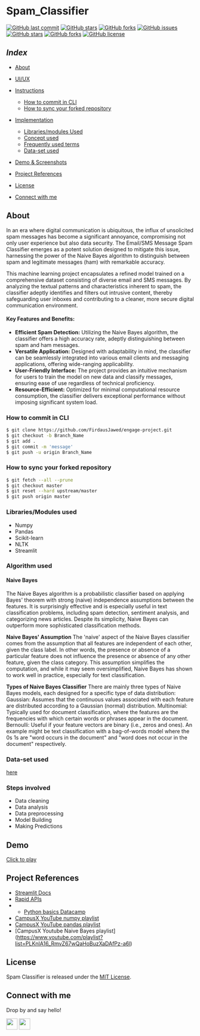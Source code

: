 ﻿# Spam_Classifier

[![GitHub last commit](https://img.shields.io/github/last-commit/FirdausJawed/engage-project?style=for-the-badge&logo=git)](https://github.com/FirdausJawed/) 
[![GitHub stars](https://img.shields.io/github/stars/FirdausJawed/engage-project?style=for-the-badge)](https://github.com/FirdausJawed/Spam-Classifier/stargazers) 
[![GitHub forks](https://img.shields.io/github/forks/FirdausJawed/engage-project?style=for-the-badge&logo=git)](https://github.com/FirdausJawed/Spam-Classifier/network)
[![GitHub issues](https://img.shields.io/github/issues/FirdausJawed/engage-project?style=for-the-badge)](https://github.com/FirdausJawed/Spam-Classifier/issues)
[![GitHub stars](https://img.shields.io/github/stars/FirdausJawed/engage-project?style=for-the-badge)](https://github.com/FirdausJawed/Spam-Classifier/stargazers)
[![GitHub forks](https://img.shields.io/github/forks/FirdausJawed/engage-project?color=%230000ff&style=for-the-badge)](https://github.com/FirdausJawed/Spam-Classifier/network)
[![GitHub license](https://img.shields.io/github/license/FirdausJawed/engage-project?style=for-the-badge)](https://github.com/FirdausJawed/Spam-Classifier)


## **_Index_**
- [About](#About)
- [UI/UX](#UI/UX)
- [Instructions](#Instruction)
  * [How to commit in CLI](#Instruction)
  * [How to sync your forked repository](#Instruction)

- [Implementation](#implementation)
  * [Libraries/modules Used](#Libraries/modules-used)
  * [Concept used](#Concept-used)
  * [Frequently used terms](#Frequently-used-terms)
  * [Data-set used](#Data-set-used)
- [Demo & Screenshots](#Demo)
- [Project References](#project-references)
- [License](#license)
- [Connect with me](#connect-with-me)


## About
In an era where digital communication is ubiquitous, the influx of unsolicited spam messages has become a significant annoyance, compromising not only user experience but also data security. The Email/SMS Message Spam Classifier emerges as a potent solution designed to mitigate this issue, harnessing the power of the Naive Bayes algorithm to distinguish between spam and legitimate messages (ham) with remarkable accuracy.

This machine learning project encapsulates a refined model trained on a comprehensive dataset consisting of diverse email and SMS messages. By analyzing the textual patterns and characteristics inherent to spam, the classifier adeptly identifies and filters out intrusive content, thereby safeguarding user inboxes and contributing to a cleaner, more secure digital communication environment.

#### Key Features and Benefits:

- **Efficient Spam Detection:** Utilizing the Naive Bayes algorithm, the classifier offers a high accuracy rate, adeptly distinguishing between spam and ham messages.
- **Versatile Application:** Designed with adaptability in mind, the classifier can be seamlessly integrated into various email clients and messaging applications, offering wide-ranging applicability.
- **User-Friendly Interface:** The project provides an intuitive mechanism for users to train the model on new data and classify messages, ensuring ease of use regardless of technical proficiency.
- **Resource-Efficient:** Optimized for minimal computational resource consumption, the classifier delivers exceptional performance without imposing significant system load.

### How to commit in CLI

```sh
$ git clone https://github.com/FirdausJawed/engage-project.git
$ git checkout -b Branch_Name
$ git add .
$ git commit -m 'message'
$ git push -u origin Branch_Name

```

### How to sync your forked repository

```sh
$ git fetch --all --prune
$ git checkout master
$ git reset --hard upstream/master
$ git push origin master

```
### Libraries/Modules used 

- Numpy
- Pandas
- Scikit-learn
- NLTK
- Streamlit

### Algorithm used
#### Naive Bayes
The Naive Bayes algorithm is a probabilistic classifier based on applying Bayes' theorem with strong (naive) independence assumptions between the features. It is surprisingly effective and is especially useful in text classification problems, including spam detection, sentiment analysis, and categorizing news articles. Despite its simplicity, Naive Bayes can outperform more sophisticated classification methods.

**Naive Bayes' Assumption**
The 'naive' aspect of the Naive Bayes classifier comes from the assumption that all features are independent of each other, given the class label. In other words, the presence or absence of a particular feature does not influence the presence or absence of any other feature, given the class category. This assumption simplifies the computation, and while it may seem oversimplified, Naive Bayes has shown to work well in practice, especially for text classification.

**Types of Naive Bayes Classifier**
There are mainly three types of Naive Bayes models, each designed for a specific type of data distribution:
Gaussian: Assumes that the continuous values associated with each feature are distributed according to a Gaussian (normal) distribution.
Multinomial: Typically used for document classification, where the features are the frequencies with which certain words or phrases appear in the document.
Bernoulli: Useful if your feature vectors are binary (i.e., zeros and ones). An example might be text classification with a bag-of-words model where the 0s 1s are "word occurs in the document" and "word does not occur in the document" respectively.

### Data-set used
[here](https://www.kaggle.com/datasets/uciml/sms-spam-collection-dataset)

### Steps involved
- Data cleaning
- Data analysis
- Data preprocessing
- Model Building
- Making Predictions

## Demo
[Click to play](https://drive.google.com/file/d/1pkwjNYDk-bx5OC60pD4NqwfPZjTwZHcl/view?usp=sharing)

## Project References
- [Streamlit Docs](https://docs.streamlit.io)
- [Rapid APIs](https://www.rapitapi.com/)
- - [Python basics Datacamp](https://www.datacamp.com/courses/intro-to-python-for-data-science)
- [CampusX YouTube numpy playlist](https://www.youtube.com/playlist?list=PLKnIA16_Rmvb-ToL3RQ_bwxG4_ND-0-DT)
- [CampusX YouTube pandas playlist](https://youtube.com/playlist?list=PLfP3JxW-T70Gf4iJXPb0Yw5_-tDRCD6LB)
- [CampusX Youtube Naive Bayes playlist] (https://www.youtube.com/playlist?list=PLKnIA16_RmvZ67wQaHoBuzXaDAfPz-a6l)

## License

Spam Classifier is released under the [MIT License](https://github.com/FirdausJawed/Spam-Classifier/blob/main/LICENSE).

## Connect with me
Drop by and say hello!

[<img height="30" src="https://img.shields.io/badge/linkedin-0077B5.svg?&style=for-the-badge&logo=linkedin&logoColor=white" />][LinkedIn]
[<img height="30" src="https://img.shields.io/badge/twitter-1DA1F2.svg?&style=for-the-badge&logo=twitter&logoColor=white" />][twitter]

[linkedIn]:https://www.linkedin.com/in/firdaus-jawed/

[twitter]: https://twitter.com/jawedfirdaus01
